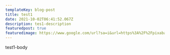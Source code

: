 ```yaml
---
templateKey: blog-post
title: test1
date: 2021-10-02T06:41:52.067Z
description: tes1-description
featuredpost: true
featuredimage: https://www.google.com/url?sa=i&url=https%3A%2F%2Fpixabay.com%2Fimages%2Fsearch%2Fsea%2F&psig=AOvVaw3ea9Uch3X8Q2wj8NGFjC-x&ust=1633243351856000&source=images&cd=vfe&ved=0CAsQjRxqFwoTCLiA0eCPq_MCFQAAAAAdAAAAABAD
---
```

test1-body